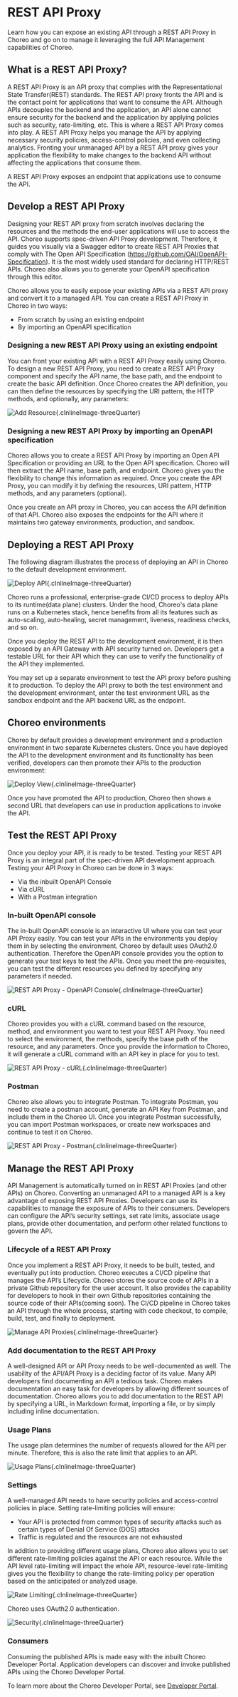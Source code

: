 # REST API Proxy

Learn how you can expose an existing API through a REST API Proxy in Choreo and go on to manage it leveraging the full API Management capabilities of Choreo.

## What is a REST API Proxy?

A REST API Proxy is an API proxy that complies with the Representational State Transfer(REST) standards. The REST API proxy fronts the API and is the contact point for applications that want to consume the API. Although APIs decouples the backend and the application, an API alone cannot ensure security for the backend and the application by applying policies such as security, rate-limiting, etc. This is where a REST API Proxy comes into play. A REST API Proxy helps you manage the API by applying necessary security policies, access-control policies, and even collecting analytics. Fronting your unmanaged API by a REST API proxy gives your application the flexibility to make changes to the backend API without affecting the applications that consume them. 

A REST API Proxy exposes an endpoint that applications use to consume the API.

## Develop a REST API Proxy

Designing your REST API proxy from scratch involves declaring the resources and the methods the end-user applications will use to access the API. Choreo supports spec-driven API Proxy development. Therefore, it guides you visually via a Swagger editor to create REST API Proxies that comply with The Open API Specification (https://github.com/OAI/OpenAPI-Specification). It is the most widely used standard for declaring HTTP/REST APIs. Choreo also allows you to generate your OpenAPI specification through this editor.

Choreo allows you to easily expose your existing APIs via a REST API proxy and convert it to a managed API. You can create a REST API Proxy in Choreo in two ways:

- From scratch by using an existing endpoint 
- By importing an OpenAPI specification

### Designing a new REST API Proxy using an existing endpoint 

You can front your existing API with a REST API Proxy easily using Choreo. To design a new REST API Proxy, you need to create a REST API Proxy component and specify the API name, the base path, and the endpoint to create the basic API definition. Once Choreo creates the API definition, you can then define the resources by specifying the URI pattern, the HTTP methods, and optionally, any parameters:

![Add Resource](../../../assets/img/api-proxies/add-resources-api-proxies.png){.cInlineImage-threeQuarter}


### Designing a new REST API Proxy by importing an OpenAPI specification

Choreo allows you to create a REST API Proxy by importing an Open API Specification or providing an URL to the Open API specification. Choreo will then extract the API name, base path, and endpoint. Choreo gives you the flexibility to change this information as required. Once you create the API Proxy, you can modify it by defining the resources, URI pattern, HTTP methods, and any parameters (optional).

Once you create an API proxy in Choreo, you can access the API definition of that API. Choreo also exposes the endpoints for the API where it maintains two gateway environments, production, and sandbox.


## Deploying a REST API Proxy

The following diagram illustrates the process of deploying an API in Choreo to the default development environment. 

![Deploy API ](../../../assets/img/api-proxies/deploy-api-proxies.png){.cInlineImage-threeQuarter}

Choreo runs a professional, enterprise-grade CI/CD process to deploy APIs to its runtime(data plane) clusters. Under the hood, Choreo's data plane runs on a Kubernetes stack, hence benefits from all its features such as auto-scaling, auto-healing, secret management, liveness, readiness checks, and so on.

Once you deploy the REST API to the development environment, it is then exposed by an API Gateway with API security turned on. Developers get a testable URL for their API which they can use to verify the functionality of the API they implemented.

You may set up a separate environment to test the API proxy before pushing it to production. To deploy the API proxy to both the test environment and the development environment, enter the test environment URL as the sandbox endpoint and the API backend URL as the endpoint.

## Choreo environments

Choreo by default provides a development environment and a production environment in two separate Kubernetes clusters. Once you have deployed the API to the development environment and its functionality has been verified, developers can then promote their APIs to the production environment:

![Deploy View](../../../assets/img/rest-apis/deploy-promote.png){.cInlineImage-threeQuarter}

Once you have promoted the API to production, Choreo then shows a second URL that developers can use in production applications to invoke the API.

## Test the REST API Proxy

Once you deploy your API, it is ready to be tested. Testing your REST API Proxy is an integral part of the spec-driven API development approach. Testing your API Proxy in Choreo can be done in 3 ways:

- Via the inbuilt OpenAPI Console
- Via cURL
- With a Postman integration

### In-built OpenAPI console

The in-built OpenAPI console is an interactive UI where you can test your API Proxy easily. You can test your APIs in the environments you deploy them in by selecting the environment. Choreo by default uses OAuth2.0 authentication. Therefore the OpenAPI console provides you the option to generate your test keys to test the APIs. Once you meet the pre-requisites, you can test the different resources you defined by specifying any parameters if needed. 

![REST API Proxy - OpenAPI Console](../../../assets/img/api-proxies/test-api-proxies-openapi-console.png){.cInlineImage-threeQuarter}

### cURL

Choreo provides you with a cURL command based on the resource, method, and environment you want to test your REST API Proxy. You need to select the environment, the methods, specify the base path of the resource, and any parameters. Once you provide the information to Choreo, it will generate a cURL command with an API key in place for you to test. 

![REST API Proxy - cURL](../../../assets/img/api-proxies/test-api-proxies-curl.png){.cInlineImage-threeQuarter}

### Postman

Choreo also allows you to integrate Postman. To integrate Postman, you need to create a postman account, generate an API Key from Postman, and include them in the Choreo UI. Once you integrate Postman successfully, you can import Postman workspaces, or create new workspaces and continue to test it on Choreo.

![REST API Proxy - Postman](../../../assets/img/api-proxies/test-api-proxies-postman.png){.cInlineImage-threeQuarter}

## Manage the REST API Proxy

API Management is automatically turned on in REST API Proxies (and other APIs) on Choreo. Converting an unmanaged API to a managed API is a key advantage of exposing REST API Proxies. Developers can use its capabilities to manage the exposure of APIs to their consumers. Developers can configure the API’s security settings, set rate limits, associate usage plans, provide other documentation, and perform other related functions to govern the API. 

### Lifecycle of a REST API Proxy

Once you implement a REST API Proxy, it needs to be built, tested, and eventually put into production. Choreo executes a CI/CD pipeline that manages the API’s Lifecycle. Choreo stores the source code of APIs in a private Github repository for the user account. It also provides the capability for developers to hook in their own Github repositories containing the source code of their APIs(coming soon). The CI/CD pipeline in Choreo takes an API through the whole process, starting with code checkout, to compile, build, test, and finally to deployment.

![Manage API Proxies](../../../assets/img/api-proxies/manage-api-proxies.png){.cInlineImage-threeQuarter}

### Add documentation to the REST API Proxy

A well-designed API or API Proxy needs to be well-documented as well. The usability of the API/API Proxy is a deciding factor of its value. Many API developers find documenting an API a tedious task. Choreo makes documentation an easy task for developers by allowing different sources of documentation. Choreo allows you to add documentation to the REST API by specifying a URL, in Markdown format, importing a file, or by simply including inline documentation. 


### Usage Plans

The usage plan determines the number of requests allowed for the API per minute. Therefore, this is also the rate limit that applies to an API.

![Usage Plans](../../../assets/img/api-proxies/api-proxies-usage-plans.png){.cInlineImage-threeQuarter}


### Settings

A well-managed API needs to have security policies and access-control policies in place. Setting rate-limiting policies will ensure:
- Your API is protected from common types of security attacks such as certain types of Denial Of Service (DOS) attacks
- Traffic is regulated and the resources are not exhausted

In addition to providing different usage plans, Choreo also allows you to set different rate-limiting policies against the API or each resource. While the API level rate-limiting will impact the whole API, resource-level rate-limiting gives you the flexibility to change the rate-limiting policy per operation based on the anticipated or analyzed usage.

![Rate Limiting](../../../assets/img/api-proxies/rate-limiting.png){.cInlineImage-threeQuarter}

Choreo uses OAuth2.0 authentication.

![Security](../../../assets/img/api-proxies/security-settings.png){.cInlineImage-threeQuarter}


### Consumers

Consuming the published APIs is made easy with the inbuilt Choreo Developer Portal. Application developers can discover and invoke published APIs using the Choreo Developer Portal.

To learn more about the Choreo Developer Portal, see [Developer Portal](../../../consume/developer-portal.md).
